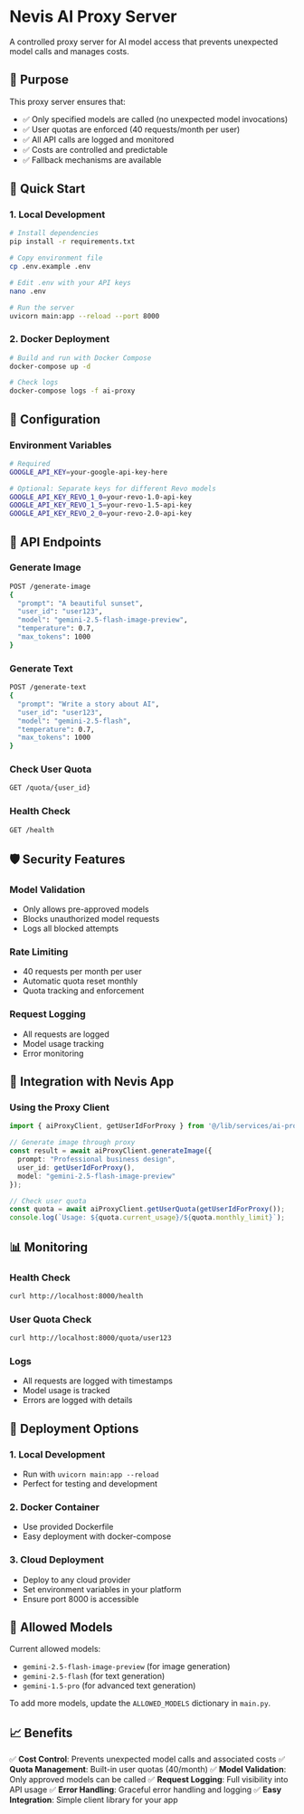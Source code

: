 # Nevis AI Proxy Server

A controlled proxy server for AI model access that prevents unexpected model calls and manages costs.

## 🎯 Purpose

This proxy server ensures that:
- ✅ Only specified models are called (no unexpected model invocations)
- ✅ User quotas are enforced (40 requests/month per user)
- ✅ All API calls are logged and monitored
- ✅ Costs are controlled and predictable
- ✅ Fallback mechanisms are available

## 🚀 Quick Start

### 1. Local Development

```bash
# Install dependencies
pip install -r requirements.txt

# Copy environment file
cp .env.example .env

# Edit .env with your API keys
nano .env

# Run the server
uvicorn main:app --reload --port 8000
```

### 2. Docker Deployment

```bash
# Build and run with Docker Compose
docker-compose up -d

# Check logs
docker-compose logs -f ai-proxy
```

## 🔧 Configuration

### Environment Variables

```bash
# Required
GOOGLE_API_KEY=your-google-api-key-here

# Optional: Separate keys for different Revo models
GOOGLE_API_KEY_REVO_1_0=your-revo-1.0-api-key
GOOGLE_API_KEY_REVO_1_5=your-revo-1.5-api-key
GOOGLE_API_KEY_REVO_2_0=your-revo-2.0-api-key
```

## 📡 API Endpoints

### Generate Image
```bash
POST /generate-image
{
  "prompt": "A beautiful sunset",
  "user_id": "user123",
  "model": "gemini-2.5-flash-image-preview",
  "temperature": 0.7,
  "max_tokens": 1000
}
```

### Generate Text
```bash
POST /generate-text
{
  "prompt": "Write a story about AI",
  "user_id": "user123",
  "model": "gemini-2.5-flash",
  "temperature": 0.7,
  "max_tokens": 1000
}
```

### Check User Quota
```bash
GET /quota/{user_id}
```

### Health Check
```bash
GET /health
```

## 🛡️ Security Features

### Model Validation
- Only allows pre-approved models
- Blocks unauthorized model requests
- Logs all blocked attempts

### Rate Limiting
- 40 requests per month per user
- Automatic quota reset monthly
- Quota tracking and enforcement

### Request Logging
- All requests are logged
- Model usage tracking
- Error monitoring

## 🔌 Integration with Nevis App

### Using the Proxy Client

```typescript
import { aiProxyClient, getUserIdForProxy } from '@/lib/services/ai-proxy-client';

// Generate image through proxy
const result = await aiProxyClient.generateImage({
  prompt: "Professional business design",
  user_id: getUserIdForProxy(),
  model: "gemini-2.5-flash-image-preview"
});

// Check user quota
const quota = await aiProxyClient.getUserQuota(getUserIdForProxy());
console.log(`Usage: ${quota.current_usage}/${quota.monthly_limit}`);
```

## 📊 Monitoring

### Health Check
```bash
curl http://localhost:8000/health
```

### User Quota Check
```bash
curl http://localhost:8000/quota/user123
```

### Logs
- All requests are logged with timestamps
- Model usage is tracked
- Errors are logged with details

## 🚀 Deployment Options

### 1. Local Development
- Run with `uvicorn main:app --reload`
- Perfect for testing and development

### 2. Docker Container
- Use provided Dockerfile
- Easy deployment with docker-compose

### 3. Cloud Deployment
- Deploy to any cloud provider
- Set environment variables in your platform
- Ensure port 8000 is accessible

## 🔄 Allowed Models

Current allowed models:
- `gemini-2.5-flash-image-preview` (for image generation)
- `gemini-2.5-flash` (for text generation)
- `gemini-1.5-pro` (for advanced text generation)

To add more models, update the `ALLOWED_MODELS` dictionary in `main.py`.

## 📈 Benefits

✅ **Cost Control**: Prevents unexpected model calls and associated costs
✅ **Quota Management**: Built-in user quotas (40/month)
✅ **Model Validation**: Only approved models can be called
✅ **Request Logging**: Full visibility into API usage
✅ **Error Handling**: Graceful error handling and logging
✅ **Easy Integration**: Simple client library for your app
